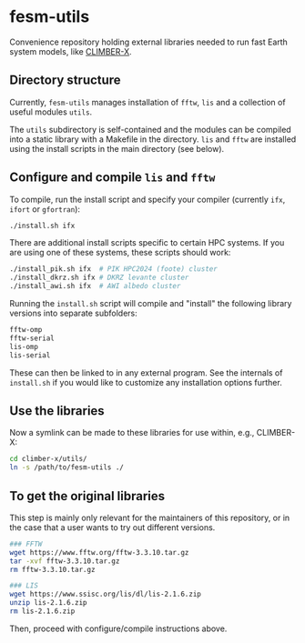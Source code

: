 # fesm-utils

Convenience repository holding external libraries needed to run fast Earth system models, like [CLIMBER-X](https://github.com/cxesmc/climber-x).

## Directory structure

Currently, `fesm-utils` manages installation of `fftw`, `lis` and a collection of useful modules `utils`.

The `utils` subdirectory is self-contained and the modules can be compiled into a static library with a Makefile in the directory. `lis` and `fftw` are installed using the install scripts in the main directory (see below).

## Configure and compile `lis` and `fftw`

To compile, run the install script and specify your compiler (currently `ifx`, `ifort` or `gfortran`):

```bash
./install.sh ifx
```

There are additional install scripts specific to certain HPC systems. If you are using one of these systems, these scripts should work:

```bash
./install_pik.sh ifx  # PIK HPC2024 (foote) cluster
./install_dkrz.sh ifx # DKRZ levante cluster
./install_awi.sh ifx  # AWI albedo cluster
```

Running the `install.sh` script will compile and "install" the following
library versions into separate subfolders:

```bash
fftw-omp
fftw-serial
lis-omp
lis-serial
```

These can then be linked to in any external program. See the internals of `install.sh` if you would like to customize any installation options further.

## Use the libraries

Now a symlink can be made to these libraries for use within, e.g., CLIMBER-X:

```bash
cd climber-x/utils/
ln -s /path/to/fesm-utils ./
```

## To get the original libraries

This step is mainly only relevant for the maintainers of this repository,
or in the case that a user wants to try out different versions.

```bash
### FFTW
wget https://www.fftw.org/fftw-3.3.10.tar.gz
tar -xvf fftw-3.3.10.tar.gz
rm fftw-3.3.10.tar.gz

### LIS
wget https://www.ssisc.org/lis/dl/lis-2.1.6.zip
unzip lis-2.1.6.zip
rm lis-2.1.6.zip
```

Then, proceed with configure/compile instructions above.
